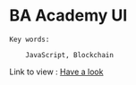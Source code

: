 # BA Academy UI 

    Key words: 
    
        JavaScript, Blockchain
        
Link to view : [Have a look](https://sergii5854.github.io/ba-academy-ui/)
